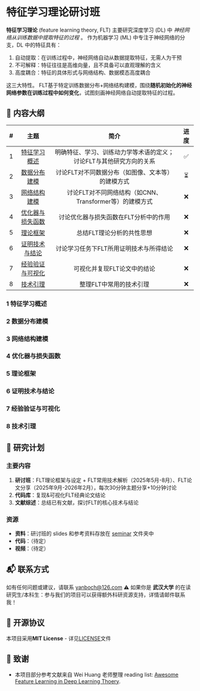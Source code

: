 # 特征学习理论研讨班

**特征学习理论** (feature learning theory, FLT) 主要研究深度学习 (DL) 中 _神经网络从训练数据中提取特征的过程_ 。
作为机器学习 (ML) 中专注于神经网络的分支，DL 中的特征具有：
1. 自动提取：在训练过程中，神经网络自动从数据提取特征，无需人为干预
2. 不可解释：特征往往是高维向量，且不具备可以直观理解的含义
3. 高度耦合：特征的具体形式与网络结构、数据模态高度耦合

这三大特性。
FLT基于特定训练数据分布+网络结构建模，围绕**随机初始化的神经网络参数在训练过程中如何变化**，试图刻画神经网络自动提取特征的过程。

## 📌 内容大纲

| # | 主题 | 简介 | 进度 |
| :---------------: | :---------------: | :------------------------------------------------------------------------: | :-------------------------------------------: |
| 1 | [特征学习概述](#1-特征学习概述) | 明确特征、学习、训练动力学等术语的定义；讨论FLT与其他研究方向的关系 | ✅ |
| 2 | [数据分布建模](#2-数据分布建模) | 讨论FLT对不同数据分布（如图像、文本等）的建模方式 | ⏳️ |
| 3 | [网络结构建模](#3-网络结构建模) | 讨论FLT对不同网络结构（如CNN、Transformer等）的建模方式 | ❌ |
| 4 | [优化器与损失函数](#4-优化器与损失函数) | 讨论优化器与损失函数在FLT分析中的作用 | ❌ |
| 5 | [理论框架](#5-理论框架) | 总结FLT理论分析的共性思想 | ❌ |
| 6 | [证明技术与结论](#6-证明技术与结论) | 讨论学习任务下FLT所用证明技术与所得结论 | ❌ |
| 7 | [经验验证与可视化](#7-经验验证与可视化) | 可视化并复现FLT论文中的结论 | ❌ |
| 8 | [技术引理](#8-技术引理) | 整理FLT中常用的技术引理 | ❌ |

### 1 特征学习概述

### 2 数据分布建模

### 3 网络结构建模

### 4 优化器与损失函数

### 5 理论框架

### 6 证明技术与结论

### 7 经验验证与可视化

### 8 技术引理


## 📅 研究计划

### 主要内容

1. **研讨班**：FLT理论框架与设定 + FLT常用技术解析（2025年5月-8月）、FLT论文分享（2025年9月-2026年2月），每次30分钟主题分享+10分钟讨论
2. **代码库**：复现&可视化FLT经典论文结论
3. **文献综述**：总结已有文献，探讨FLT的核心技术与结论


### 资源

- **资料**：研讨班的 slides 和参考资料存放在 [seminar](./seminar) 文件夹中
- **代码**：（待定）
- **视频**：（待定）

## 📬 联系方式

如有任何问题或建议，请联系 [yanboch@126.com](mailto:yanboch@126.com)
⚠️ 如果你是 **武汉大学** 的在读研究生/本科生：参与我们的项目可以获得额外科研资源支持，详情请邮件联系我！

## 📜 开源协议

本项目采用**MIT License** - 详见[LICENSE](LICENSE)文件

## 🙇‍ 致谢

- 本项目部分参考文献来自 Wei Huang 老师整理 reading list: [Awesome Feature Learning in Deep Learning Thoery](https://github.com/WeiHuang05/Awesome-Feature-Learning-in-Deep-Learning-Thoery).
